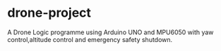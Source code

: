 # drone-project
A Drone Logic programme using Arduino UNO and MPU6050 with yaw control,altitude control and emergency safety shutdown.

